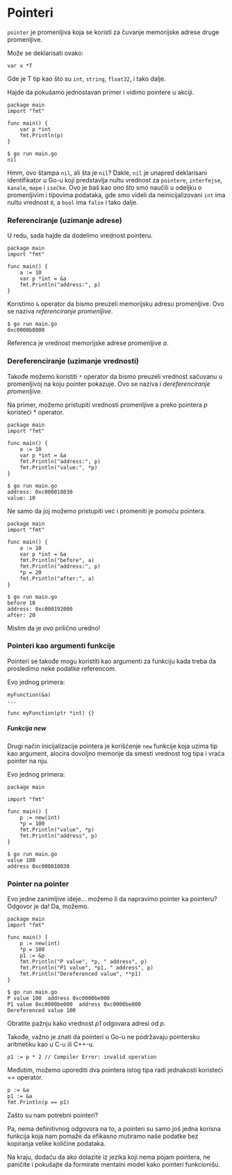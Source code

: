 # Pointeri

`pointer` je promenljiva koja se koristi za čuvanje memorijske adrese druge promenljive.

Može se deklarisati ovako:
```
var x *T
```
Gde je T tip kao što su `int`, `string`, `float32`, i tako dalje.

Hajde da pokušamo jednostavan primer i vidimo pointere u akciji.
```
package main
import "fmt"

func main() {
	var p *int
	fmt.Println(p)
}
```
    $ go run main.go
    nil

Hmm, ovo štampa `nil`, ali šta je `nil`? Dakle, `nil` je unapred deklarisani identifikator u Go-u koji predstavlja nultu vrednost za `pointere`, `interfejse`, `kanale`, `mape` i `isečke`. Ovo je baš kao ono što smo naučili u odeljku o promenljivim i tipovima podataka, gde smo videli da neinicijalizovani `int` ima nultu vrednost `0`, a `bool` ima `false` i tako dalje.

### Referenciranje (uzimanje adrese)

U redu, sada hajde da dodelimo vrednost pointeru.
```
package main
import "fmt"

func main() {
	a := 10
	var p *int = &a
	fmt.Println("address:", p)
}
```
Koristimo `&` operator da bismo preuzeli memorijsku adresu promenljive. Ovo se naziva *referenciranje promenljive*.

    $ go run main.go
    0xc0000b8000

Referenca je vrednost memorijske adrese promenljive *a*.

### Dereferenciranje (uzimanje vrednosti)

Takođe možemo koristiti `*` operator da bismo preuzeli vrednost sačuvanu u promenljivoj na koju pointer pokazuje. Ovo se naziva i *dereferenciranje promenljive*.

Na primer, možemo pristupiti vrednosti promenljive a preko pointera *p* koristeći * operator.
```
package main
import "fmt"

func main() {
	a := 10
	var p *int = &a
	fmt.Println("address:", p)
	fmt.Println("value:", *p)
}
```
    $ go run main.go
    address: 0xc000018030
    value: 10

Ne samo da joj možemo pristupiti već i promeniti je pomoću pointera.
```
package main
import "fmt"

func main() {
	a := 10
	var p *int = &a
	fmt.Println("before", a)
	fmt.Println("address:", p)
	*p = 20
	fmt.Println("after:", a)
}
```
    $ go run main.go
    before 10
    address: 0xc000192000
    after: 20

Mislim da je ovo prilično uredno!

### Pointeri kao argumenti funkcije

Pointeri se takođe mogu koristiti kao argumenti za funkciju kada treba da prosledimo neke podatke referencom.

Evo jednog primera:
```
myFunction(&a)
...

func myFunction(ptr *int) {}
```

##### Funkcija new

Drugi način inicijalizacije pointera je korišćenje `new` funkcije koja uzima tip kao argument, alocira dovoljno memorije da smesti vrednost tog tipa i vraća pointer na nju.

Evo jednog primera:
```
package main

import "fmt"

func main() {
	p := new(int)
	*p = 100
	fmt.Println("value", *p)
	fmt.Println("address", p)
}
```
    $ go run main.go
    value 100
    address 0xc000018030

### Pointer na pointer

Evo jedne zanimljive ideje... možemo li da napravimo pointer ka pointeru? Odgovor je da! Da, možemo.
```
package main
import "fmt"

func main() {
	p := new(int)
	*p = 100
	p1 := &p
	fmt.Println("P value", *p, " address", p)
	fmt.Println("P1 value", *p1, " address", p)
	fmt.Println("Dereferenced value", **p1)
}
```
    $ go run main.go
    P value 100  address 0xc0000be000
    P1 value 0xc0000be000  address 0xc0000be000
    Dereferenced value 100

Obratite pažnju kako vrednost *p1* odgovara adresi od *p*.

Takođe, važno je znati da pointeri u Go-u ne podržavaju pointersku aritmetiku kao u C-u ili C++-u.
```
p1 := p * 2 // Compiler Error: invalid operation
```
Međutim, možemo uporediti dva pointera istog tipa radi jednakosti koristeći == operator.
```
p := &a
p1 := &a
fmt.Println(p == p1)
```
Zašto su nam potrebni pointeri?

Pa, nema definitivnog odgovora na to, a pointeri su samo još jedna korisna funkcija koja nam pomaže da efikasno mutiramo naše podatke bez kopiranja velike količine podataka.

Na kraju, dodaću da ako dolazite iz jezika koji nema pojam pointera, ne paničite i pokušajte da formirate mentalni model kako pointeri funkcionišu.

